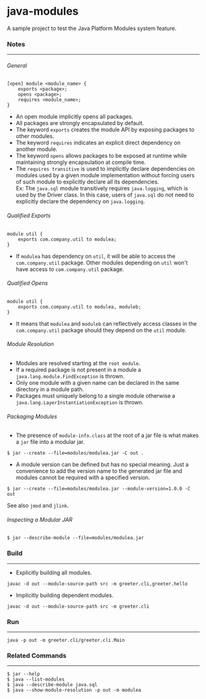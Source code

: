 # java-modules

A sample project to test the Java Platform Modules system feature.

### Notes
---

###### General

```
[open] module <module_name> {
	exports <package>;
	opens <package>;
	requires <module_name>;
}
```

- An open module implicitly opens all packages.
- All packages are strongly encapsulated by default.
- The keyword `exports` creates the module API by exposing packages to other modules.
- The keyword `requires` indicates an explicit direct dependency on another module. 
- The keyword `opens` allows packages to be exposed at runtime while maintaining strongly encapsulation at compile time.
- The `requires transitive` is used to implicitly declare dependencies on modules used by a given module implementation without forcing users of such module to explicitly declare all its dependencies.  
Ex: The `java.sql` module transitively requires `java.logging`, which is used by the Driver class. In this case, users of `java.sql` do not need to explicitly declare the dependency on `java.logging`.


###### Qualified Exports

```
module util {
	exports com.company.util to modulea;
}
```

- If `modulea` has dependency on `util`, it will be able to access the `com.company.util` package. Other modules depending on `util` won't have access to `com.company.util` package.


###### Qualified Opens

```
module util {
	exports com.company.util to modulea, moduleb;
}
```

- It means that `modulea` and `moduleb` can reflectively access classes in the `com.company.util` package should they depend on the `util` module.

###### Module Resolution

- Modules are resolved starting at the `root module`.
- If a required package is not present in a module a `java.lang.module.FindException` is thrown.
- Only one module with a given name can be declared in the same directory in a module path.
- Packages must uniquely belong to a single module otherwise a `java.lang.LayerInstantiationException` is thrown.


###### Packaging Modules

- The presence of `module-info.class` at the root of a jar file is what makes a `jar` file into a modular jar.

```
$ jar --create --file=modules/modulea.jar -C out .
```

- A module version can be defined but has no special meaning. Just a convenience to add the version name to the generated jar file and modules cannot be required with a specified version.

```
$ jar --create --file=modules/modulea.jar --module-version=1.0.0 -C out 
```

See also `jmod` and `jlink`.

###### Inspecting a Modular JAR

```
$ jar --describe-module --file=modules/modulea.jar

```

### Build
---

- Explicitly building all modules.

```
javac -d out --module-source-path src -m greeter.cli,greeter.hello
```

- Implicitly building dependent modules.

```
javac -d out --module-source-path src -m greeter.cli
```

### Run
---

```
java -p out -m greeter.cli/greeter.cli.Main
```

### Related Commands
---

```
$ jar --help
$ java --list-modules
$ java --describe-module java.sql
$ java --show-module-resolution -p out -m modulea
```
